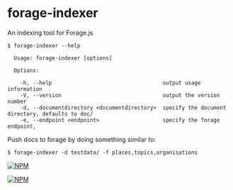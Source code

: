 forage-indexer
==============

An indexing tool for Forage.js

```
$ forage-indexer --help

  Usage: forage-indexer [options]

  Options:

    -h, --help                                   output usage information
    -V, --version                                output the version number
    -d, --documentdirectory <documentdirectory>  specify the document directory, defaults to doc/
    -e, --endpoint <endpoint>                    specify the forage endpoint,
```

Push docs to forage by doing something similar to:

`$ forage-indexer -d testdata/ -f places,topics,organisations`

[![NPM](https://nodei.co/npm/forage-indexer.png?stars&downloads)](https://nodei.co/npm/forage-indexer/)

[![NPM](https://nodei.co/npm-dl/forage-indexer.png)](https://nodei.co/npm/forage-indexer/)
